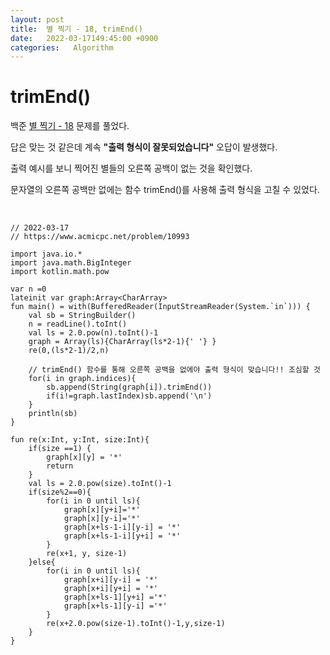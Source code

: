```yaml
---
layout: post
title:  별 찍기 - 18, trimEnd()
date:   2022-03-17149:45:00 +0900
categories:   Algorithm
---
```



# trimEnd()

백준 [별 찍기 - 18] 문제를 풀었다.

답은 맞는 것 같은데 계속 __"출력 형식이 잘못되었습니다"__ 오답이 발생했다.

출력 예시를 보니 찍어진 별들의 오른쪽 공백이 없는 것을 확인했다.

문자열의 오른쪽 공백만 없에는 함수 trimEnd()를 사용해 출력 형식을 고칠 수 있었다.

[별 찍기 - 18]: https://www.acmicpc.net/problem/10993

<br>

```
// 2022-03-17
// https://www.acmicpc.net/problem/10993

import java.io.*
import java.math.BigInteger
import kotlin.math.pow

var n =0
lateinit var graph:Array<CharArray>
fun main() = with(BufferedReader(InputStreamReader(System.`in`))) {
    val sb = StringBuilder()
    n = readLine().toInt()
    val ls = 2.0.pow(n).toInt()-1
    graph = Array(ls){CharArray(ls*2-1){' '} }
    re(0,(ls*2-1)/2,n)

    // trimEnd() 함수를 통해 오른쪽 공백을 없에야 출력 형식이 맞습니다!! 조심할 것
    for(i in graph.indices){
        sb.append(String(graph[i]).trimEnd())
        if(i!=graph.lastIndex)sb.append('\n')
    }
    println(sb)
}

fun re(x:Int, y:Int, size:Int){
    if(size ==1) {
        graph[x][y] = '*'
        return
    }
    val ls = 2.0.pow(size).toInt()-1
    if(size%2==0){
        for(i in 0 until ls){
            graph[x][y+i]='*'
            graph[x][y-i]='*'
            graph[x+ls-1-i][y-i] = '*'
            graph[x+ls-1-i][y+i] = '*'
        }
        re(x+1, y, size-1)
    }else{
        for(i in 0 until ls){
            graph[x+i][y-i] = '*'
            graph[x+i][y+i] = '*'
            graph[x+ls-1][y+i] ='*'
            graph[x+ls-1][y-i] ='*'
        }
        re(x+2.0.pow(size-1).toInt()-1,y,size-1)
    }
}
